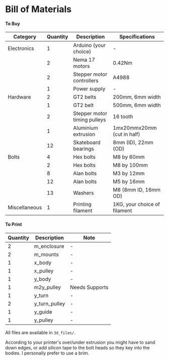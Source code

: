# Bill of Materials

#### To Buy

| Category     | Quantity | Description                                 | Specifications              |
|--------------|----------|---------------------------------------------|-----------------------------|
| Electronics  | 1        | Arduino (your choice)                       | -                           |
|              | 2        | Nema 17 motors                              | 0.42Nm                      |
|              | 2        | Stepper motor controllers                   | A4988                       |
|              | 1        | Power supply                                | -                           |
| Hardware     | 2        | GT2 belts                                   | 200mm, 6mm width            |
|              | 1        | GT2 belt                                    | 500mm, 6mm width            |
|              | 2        | Stepper motor timing pulleys                | 16 tooth                    |
|              | 1        | Aluminium extrusion                         | 1mx20mmx20mm (cut in half)  |
|              | 12       | Skateboard bearings                         | 8mm (ID), 22mm (OD)         |
| Bolts        | 4        | Hex bolts                                   | M8 by 60mm                  |
|              | 2        | Hex bolts                                   | M8 by 100mm                 |
|              | 8        | Alan bolts                                  | M3 by 12mm                  |
|              | 12       | Alan bolts                                  | M5 by 16mm                  |
|              | 13       | Washers                                     | M8 (8mm ID, 16mm OD)        |
| Miscellaneous| 1        | Printing filament                           | 1KG, your choice of filament|

#### To Print

| Quantity | Description    | Note |
|----------|----------------|------|
| 2        | m_enclosure    | -    |
| 2        | m_mounts       | -    |
| 1        | x_body         | -    |
| 1        | x_pulley       | -    |
| 1        | y_body         | -    |
| 1        | m2y_pulley     | Needs Supports    |
| 1        | y_turn         | -    |
| 2        | y_turn_pulley  | -    |
| 1        | y_guide        | -    |
| 1        | y_pulley       | -    |

All files are available in `3d_files/`.

According to your printer's over/under extrusion you might have to sand down edges, or add silicon tape to the bolt heads so they key into the bodies. I personally prefer to use a brim.
